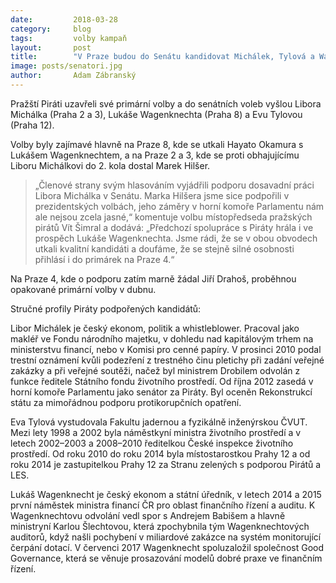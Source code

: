 ```yaml
---
date:         2018-03-28
category:     blog
tags:         volby kampaň
layout:       post
title:        "V Praze budou do Senátu kandidovat Michálek, Tylová a Wagenknecht" 
image: posts/senatori.jpg
author:       Adam Zábranský
---
```


Pražští Piráti uzavřeli své primární volby a do senátních voleb vyšlou Libora Michálka (Praha 2 a 3), Lukáše Wagenknechta (Praha 8) a Evu Tylovou (Praha 12). 

Volby byly zajímavé hlavně na Praze 8, kde se utkali Hayato Okamura s Lukášem Wagenknechtem, a na Praze 2 a 3, kde se proti obhajujícímu Liboru Michálkovi do 2. kola dostal Marek Hilšer.

> „Členové strany svým hlasováním vyjádřili podporu dosavadní práci Libora Michálka v Senátu. Marka Hilšera jsme sice podpořili v prezidentských volbách, jeho záměry v horní komoře Parlamentu nám ale nejsou zcela jasné,“ komentuje volbu místopředseda pražských pirátů Vít Šimral a dodává: „Předchozí spolupráce s Piráty hrála i ve prospěch Lukáše Wagenknechta. Jsme rádi, že se v obou obvodech utkali kvalitní kandidáti a doufáme, že se stejně silné osobnosti přihlásí i do primárek na Praze 4.“

Na Praze 4, kde o podporu zatím marně žádal Jiří Drahoš, proběhnou opakované primární volby v dubnu.

Stručné profily Piráty podpořených kandidátů:

Libor Michálek je český ekonom, politik a whistleblower. Pracoval jako makléř ve Fondu národního majetku, v dohledu nad kapitálovým trhem na ministerstvu financí, nebo v Komisi pro cenné papíry. V prosinci 2010 podal trestní oznámení kvůli podezření z trestného činu pletichy při zadání veřejné zakázky a při veřejné soutěži, načež byl ministrem Drobilem odvolán z funkce ředitele Státního fondu životního prostředí. Od října 2012 zasedá v horní komoře Parlamentu jako senátor za Piráty. Byl oceněn Rekonstrukcí státu za mimořádnou podporu protikorupčních opatření.

Eva Tylová vystudovala Fakultu jadernou a fyzikálně inženýrskou ČVUT. Mezi lety 1998 a 2002 byla náměstkyní ministra životního prostředí a v letech 2002–2003 a 2008–2010 ředitelkou České inspekce životního prostředí. Od roku 2010 do roku 2014 byla místostarostkou Prahy 12 a od roku 2014 je zastupitelkou Prahy 12 za Stranu zelených s podporou Pirátů a LES. 

Lukáš Wagenknecht je český ekonom a státní úředník, v letech 2014 a 2015 první náměstek ministra financí ČR pro oblast finančního řízení a auditu. K Wagenknechtovu odvolání vedl spor s Andrejem Babišem a hlavně ministryní Karlou Šlechtovou, která zpochybnila tým Wagenknechtových auditorů, když našli pochybení v miliardové zakázce na systém monitorující čerpání dotací. V červenci 2017 Wagenknecht spoluzaložil společnost Good Governance, která se věnuje prosazování modelů dobré praxe ve finančním řízení.

